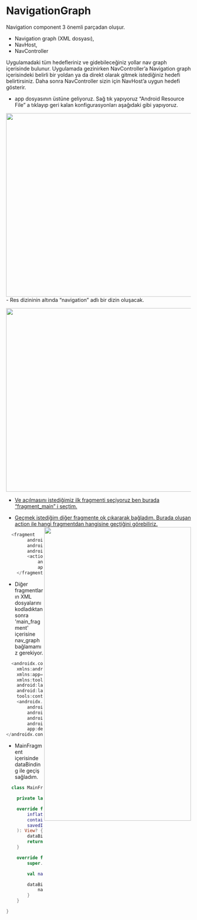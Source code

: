 # NavigationGraph

Navigation component 3 önemli parçadan oluşur. 
  - Navigation graph (XML dosyası), 
  - NavHost, 
  - NavController

Uygulamadaki tüm hedefleriniz ve gidebileceğiniz yollar nav graph içerisinde bulunur. 
Uygulamada gezinirken NavController’a Navigation graph içerisindeki belirli bir yoldan ya da direkt olarak gitmek istediğiniz hedefi belirtirsiniz. Daha sonra NavController sizin için NavHost’a uygun hedefi gösterir.




- app dosyasının üstüne geliyoruz. Sağ tık yapıyoruz “Android Resource File” a tıklayıp geri kalan konfigurasyonları aşağıdaki gibi yapıyoruz. 
<img align="center" width="800" height="500" src="https://user-images.githubusercontent.com/48855691/168424524-ee4706d1-15a4-4677-9978-a47799a5c22f.jpg">
- Res dizininin altında “navigation” adlı bir dizin oluşacak.
  
  <a href="#"><img align="center" width="800" height="500" src="https://user-images.githubusercontent.com/48855691/168424604-d51a8043-6378-4db4-b1ab-2f00316baeed.jpg">

- Ve açılmasını istediğimiz ilk fragmenti seçiyoruz ben burada “fragment_main” i seçtim.

- Geçmek istediğim diğer fragmente ok çıkararak bağladım. Burada oluşan action ile hangi fragmentdan hangisine geçtiğini görebiliriz.
<a href="#"><img align="right" width="400" height="800" src="https://user-images.githubusercontent.com/48855691/168424120-1c335f03-216b-4267-bca5-cf2aa101a39c.gif">
```kotlin
  <fragment
        android:id="@+id/mainFragment"
        android:name="com.senaecelik.navigationgraph.MainFragment"
        android:label="MainFragment" >
        <action
            android:id="@+id/action_mainFragment_to_noMessageFragment"
            app:destination="@id/noMessageFragment" />
    </fragment>
```
  
- Diğer fragmentların XML dosyalarını kodladıktan sonra 'main_fragment' içerisine nav_graph bağlamamız gerekiyor.
```kotlin 
  <androidx.constraintlayout.widget.ConstraintLayout
    xmlns:android="http://schemas.android.com/apk/res/android"
    xmlns:app="http://schemas.android.com/apk/res-auto"
    xmlns:tools="http://schemas.android.com/tools"
    android:layout_width="match_parent"
    android:layout_height="match_parent"
    tools:context=".MainActivity">
    <androidx.fragment.app.FragmentContainerView
        android:id="@+id/container"
        android:layout_width="match_parent"
        android:layout_height="match_parent"
        android:name="androidx.navigation.fragment.NavHostFragment"
        app:defaultNavHost="true" app:navGraph="@navigation/nav_graph"/>
</androidx.constraintlayout.widget.ConstraintLayout>
```
- MainFragment içerisinde dataBinding ile geçiş sağladım. 
```kotlin
  class MainFragment : Fragment() {

    private lateinit var dataBinding : FragmentMainBinding

    override fun onCreateView(
        inflater: LayoutInflater,
        container: ViewGroup?,
        savedInstanceState: Bundle?
    ): View? {
        dataBinding = FragmentMainBinding.inflate(inflater, container, false)
        return dataBinding.root
    }

    override fun onViewCreated(view: View, savedInstanceState: Bundle?) {
        super.onViewCreated(view, savedInstanceState)

        val navController = findNavController()

        dataBinding.button.setOnClickListener {
            navController.navigate(R.id.action_mainFragment_to_noMessageFragment)
        }
    }

}
  
```  


